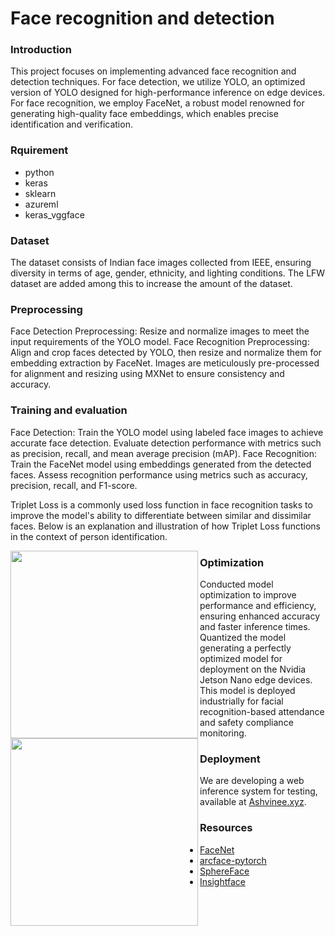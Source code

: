 # Face recognition and detection

### Introduction
This project focuses on implementing advanced face recognition and detection techniques. For face detection, we utilize YOLO, an optimized version of YOLO designed for high-performance inference on edge devices. For face recognition, we employ FaceNet, a robust model renowned for generating high-quality face embeddings, which enables precise identification and verification.

### Rquirement
  * python
  * keras
  * sklearn
  * azureml
  * keras_vggface

### Dataset
The dataset consists of Indian face images collected from IEEE, ensuring diversity in terms of age, gender, ethnicity, and lighting conditions. The LFW dataset are added among this to increase the amount of the dataset.

### Preprocessing
Face Detection Preprocessing: Resize and normalize images to meet the input requirements of the YOLO model.
Face Recognition Preprocessing: Align and crop faces detected by YOLO, then resize and normalize them for embedding extraction by FaceNet. Images are meticulously pre-processed for alignment and resizing using MXNet to ensure consistency and accuracy.

### Training and evaluation 
Face Detection:
Train the YOLO model using labeled face images to achieve accurate face detection.
Evaluate detection performance with metrics such as precision, recall, and mean average precision (mAP).
Face Recognition:
Train the FaceNet model using embeddings generated from the detected faces.
Assess recognition performance using metrics such as accuracy, precision, recall, and F1-score.

Triplet Loss is a commonly used loss function in face recognition tasks to improve the model's ability to differentiate between similar and dissimilar faces. Below is an explanation and illustration of how Triplet Loss functions in the context of person identification.

<img src="https://github.com/user-attachments/assets/3b479405-90bf-43ff-8498-5dce10b4e1d4" align="left" width="300">
<img src="https://github.com/user-attachments/assets/91a4eb12-7829-4bc7-8a63-b0bb151d0c67" align="left" width="300">

### Optimization
Conducted model optimization to improve performance and efficiency, ensuring enhanced accuracy and faster inference times. Quantized the model generating a perfectly optimized model for deployment on the Nvidia Jetson Nano edge devices. This model is deployed industrially for facial recognition-based attendance and safety compliance monitoring.

### Deployment
We are developing a web inference system for testing, available at [Ashvinee.xyz](https://www.ashvinee.xyz/coming-soon-02).

### Resources
  * [FaceNet](https://github.com/davidsandberg/facenet)
  * [arcface-pytorch](https://github.com/ronghuaiyang/arcface-pytorch)
  * [SphereFace](https://github.com/wy1iu/sphereface)
  * [Insightface](https://github.com/deepinsight/insightface)
